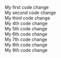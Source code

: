 My first code change<br />
My second code change<br />
My third code change<br />
My 4th code change<br />
My 5th code change<br />
My 6th code change<br />
My 7th code change<br />
My 8th code change<br />
My 9th code change<br />
